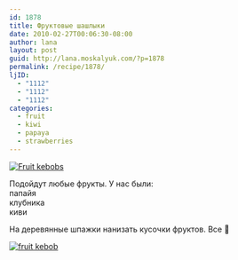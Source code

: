 ```yaml
---
id: 1878
title: Фруктовые шашлыки
date: 2010-02-27T00:06:30-08:00
author: lana
layout: post
guid: http://lana.moskalyuk.com/?p=1878
permalink: /recipe/1878/
ljID:
  - "1112"
  - "1112"
  - "1112"
categories:
  - fruit
  - kiwi
  - papaya
  - strawberries
---
```

<a class="flickr-image alignnone" title="Fruit kebobs" href="http://www.flickr.com/photos/67405678@N00/4391779462/" target="_blank"><img src="http://farm3.static.flickr.com/2791/4391779462_daafdfb501.jpg" alt="Fruit kebobs" /></a>

Подойдут любые фрукты. У нас были:  
папайя  
клубника  
киви

На деревянные шпажки нанизать кусочки фруктов. Все 🙂

<a class="flickr-image alignnone" title="fruit kebob" href="http://www.flickr.com/photos/67405678@N00/4391010091/" target="_blank"><img src="http://farm5.static.flickr.com/4021/4391010091_4157a35cd9.jpg" alt="fruit kebob" /></a>